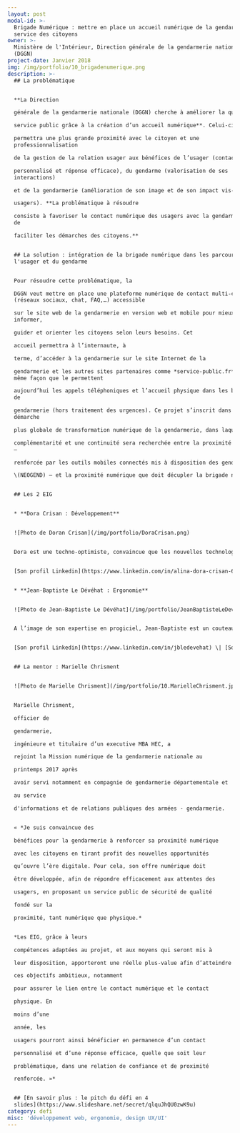 ```yaml
---
layout: post
modal-id: >-
  Brigade Numérique : mettre en place un accueil numérique de la gendarmerie au
  service des citoyens
owner: >-
  Ministère de l'Intérieur, Direction générale de la gendarmerie nationale
  (DGGN)
project-date: Janvier 2018
img: /img/portfolio/10_brigadenumerique.png
description: >-
  ## La problématique


  **La Direction

  générale de la gendarmerie nationale (DGGN) cherche à améliorer la qualité du

  service public grâce à la création d’un accueil numérique**. Celui-ci

  permettra une plus grande proximité avec le citoyen et une
  professionnalisation

  de la gestion de la relation usager aux bénéfices de l’usager (contact

  personnalisé et réponse efficace), du gendarme (valorisation de ses
  interactions)

  et de la gendarmerie (amélioration de son image et de son impact vis-à-vis des

  usagers). **La problématique à résoudre

  consiste à favoriser le contact numérique des usagers avec la gendarmerie et
  de

  faciliter les démarches des citoyens.**


  ## La solution : intégration de la brigade numérique dans les parcours de
  l'usager et du gendarme


  Pour résoudre cette problématique, la

  DGGN veut mettre en place une plateforme numérique de contact multi-canal
  (réseaux sociaux, chat, FAQ,…) accessible

  sur le site web de la gendarmerie en version web et mobile pour mieux
  informer,

  guider et orienter les citoyens selon leurs besoins. Cet

  accueil permettra à l’internaute, à

  terme, d’accéder à la gendarmerie sur le site Internet de la

  gendarmerie et les autres sites partenaires comme *service-public.fr* de la
  même façon que le permettent

  aujourd’hui les appels téléphoniques et l’accueil physique dans les brigades
  de

  gendarmerie (hors traitement des urgences). Ce projet s’inscrit dans une
  démarche

  plus globale de transformation numérique de la gendarmerie, dans laquelle une

  complémentarité et une continuité sera recherchée entre la proximité physique
  –

  renforcée par les outils mobiles connectés mis à disposition des gendarmes

  \(NEOGEND) – et la proximité numérique que doit décupler la brigade numérique.


  ## Les 2 EIG


  * **Dora Crisan : Développement**


  ![Photo de Doran Crisan](/img/portfolio/DoraCrisan.png)


  Dora est une techno-optimiste, convaincue que les nouvelles technologies peuvent avoir un fort impact positif sur l’individu comme sur la société. Passionnée par les transformations technologiques, elle souhaite contribuer au développement et à la mise en œuvre de solutions digitales afin de rendre la vie des gens plus facile et plus fluide. Après un doctorat de physique dans le domaine des nanotechnologies, avec un travail de recherche portant sur des cellules solaires et des cellules de mémoire pour les disques durs (publication dans Nature Communications), elle a mis en place une plateforme digitale et un système de gestion de portefeuille de projets de R&D au sein d’une multinationale de l’énergie. Elle rejoint les entrepreneurs d’intérêt général sur le défi du ministère de l'Intérieur.  


  [Son profil Linkedin](https://www.linkedin.com/in/alina-dora-crisan-66a92382/)


  * **Jean-Baptiste Le Dévéhat : Ergonomie**


  ![Photo de Jean-Baptiste Le Dévéhat](/img/portfolio/JeanBaptisteLeDevehat.png)


  A l’image de son expertise en progiciel, Jean-Baptiste est un couteau-suisse et un entrepreneur de la transformation numérique. Après 7 années de gestion de projets web, pour l’industrie, le service et la distribution, Jean-Baptiste a créé la marque Symbiotique.fr en transition numérique. Aujourd’hui, il propose des méthodes et des outils durables, où les utilisateurs sont en capacité d’élaborer leurs solutions, offrant ainsi un cadre à l’innovation sociale et l’intérêt général. Permaculteur et engagé dans les villes en transition, il s’engage dans de nombreux réseaux d’engagement civique, associatif, locaux et des "communs".  


  [Son profil Linkedin](https://www.linkedin.com/in/jbledevehat) \| [Son compte Twitter : @jbledevehat](https://www.twitter.com/jbledevehat)


  ## La mentor : Marielle Chrisment


  ![Photo de Marielle Chrisment](/img/portfolio/10.MarielleChrisment.jpg)


  Marielle Chrisment,

  officier de

  gendarmerie,

  ingénieure et titulaire d’un executive MBA HEC, a

  rejoint la Mission numérique de la gendarmerie nationale au

  printemps 2017 après

  avoir servi notamment en compagnie de gendarmerie départementale et

  au service

  d'informations et de relations publiques des armées - gendarmerie.


  « *Je suis convaincue des

  bénéfices pour la gendarmerie à renforcer sa proximité numérique

  avec les citoyens en tirant profit des nouvelles opportunités

  qu’ouvre l’ère digitale. Pour cela, son offre numérique doit

  être développée, afin de répondre efficacement aux attentes des

  usagers, en proposant un service public de sécurité de qualité

  fondé sur la

  proximité, tant numérique que physique.*


  *Les EIG, grâce à leurs

  compétences adaptées au projet, et aux moyens qui seront mis à

  leur disposition, apporteront une réelle plus-value afin d’atteindre

  ces objectifs ambitieux, notamment

  pour assurer le lien entre le contact numérique et le contact

  physique. En

  moins d’une

  année, les

  usagers pourront ainsi bénéficier en permanence d’un contact

  personnalisé et d’une réponse efficace, quelle que soit leur

  problématique, dans une relation de confiance et de proximité

  renforcée. »*


  ## [En savoir plus : le pitch du défi en 4
  slides](https://www.slideshare.net/secret/qlquJhQU0zwK9u)
category: defi
misc: 'développement web, ergonomie, design UX/UI'
---
```




















